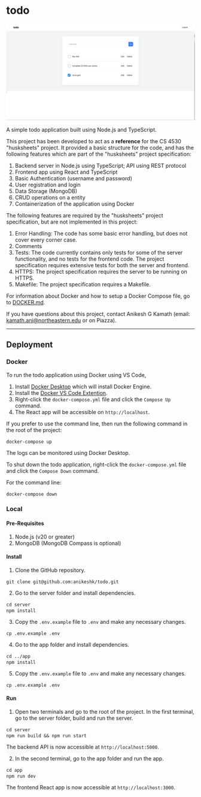 # todo

![](screenshot.png)

A simple todo application built using Node.js and TypeScript.

This project has been developed to act as a **reference** for the CS 4530 "husksheets" project. It provided a basic structure for the code, and has the following features which are part of the "husksheets" project specification:

1. Backend server in Node.js using TypeScript; API using REST protocol
2. Frontend app using React and TypeScript
3. Basic Authentication (username and password)
4. User registration and login
5. Data Storage (MongoDB)
6. CRUD operations on a entity
7. Containerization of the application using Docker

The following features are required by the "husksheets" project specification, but are not implemented in this project:

1. Error Handling: The code has some basic error handling, but does not cover every corner case.
2. Comments
3. Tests: The code currently contains only tests for some of the server functionality, and no tests for the frontend code. The project specification requires extensive tests for both the server and frontend.
4. HTTPS: The project specification requires the server to be running on HTTPS.
5. Makefile: The project specification requires a Makefile.

For information about Docker and how to setup a Docker Compose file, go to [DOCKER.md](DOCKER.md).

If you have questions about this project, contact Anikesh G Kamath (email: kamath.ani@northeastern.edu or on Piazza).

---

## Deployment

### Docker

To run the todo application using Docker using VS Code,

1. Install [Docker Desktop](https://www.docker.com/products/docker-desktop/) which will install Docker Engine.
2. Install the [Docker VS Code Extention](https://marketplace.visualstudio.com/items?itemName=ms-azuretools.vscode-docker).
3. Right-click the `docker-compose.yml` file and click the `Compose Up` command.
4. The React app will be accessible on `http://localhost`.

If you prefer to use the command line, then run the following command in the root of the project:
```
docker-compose up
```

The logs can be monitored using Docker Desktop.

To shut down the todo application, right-click the `docker-compose.yml` file and click the `Compose Down` command.

For the command line:
```
docker-compose down
```

### Local

#### Pre-Requisites
1. Node.js (v20 or greater)
2. MongoDB (MongoDB Compass is optional)

#### Install
1. Clone the GitHub repository.

```
git clone git@github.com:anikeshk/todo.git
```

2. Go to the server folder and install dependencies.
```
cd server
npm install
```

3. Copy the `.env.example` file to `.env` and make any necessary changes.
```
cp .env.example .env
```

4. Go to the app folder and install dependencies.
```
cd ../app
npm install
```

5. Copy the `.env.example` file to `.env` and make any necessary changes.
```
cp .env.example .env
```

#### Run

1. Open two terminals and go to the root of the project. In the first terminal, go to the server folder, build and run the server.
```
cd server
npm run build && npm run start
```
The backend API is now accessible at `http://localhost:5000`.

2. In the second terminal, go to the app folder and run the app.
```
cd app
npm run dev
```
The frontend React app is now accessible at `http://localhost:3000`.
